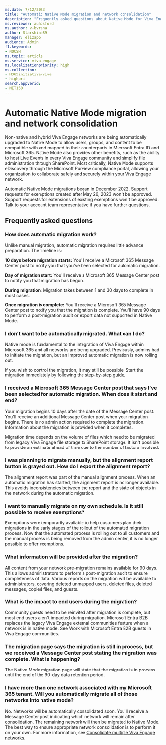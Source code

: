 ```yaml
---
ms.date: 7/12/2023
title: "Automatic Native Mode migration and network consolidation"
description: "Frequently asked questions about Native Mode for Viva Engage"
ms.reviewer: auhosford
ms.author: v-bvrana
author: Starshine89
manager: elizapo
audience: Admin
f1.keywords:
- NOCSH
ms.topic: article
ms.service: viva-engage
ms.localizationpriority: high
ms.collection:  
- M365initiative-viva
- highpri
search.appverid:
- MET150
---
```


# Automatic Native Mode migration and network consolidation

Non-native and hybrid Viva Engage networks are being automatically upgraded to Native Mode to allow users, groups, and content to be compatible with and mapped to their counterparts in Microsoft Entra ID and Microsoft 365. Native Mode also provides other benefits, such as the ability to host Live Events in every Viva Engage community and simplify file administration through SharePoint. Most critically, Native Mode supports eDiscovery through the Microsoft Purview compliance portal, allowing your organization to collaborate safely and securely within your Viva Engage network.

 Automatic Native Mode migrations began in December 2022. Support requests for exemptions created after May 26, 2023 won't be approved. Support requests for extensions of existing exemptions won't be approved. Talk to your account team representative if you have further questions.

## Frequently asked questions

### How does automatic migration work?

Unlike manual migration, automatic migration requires little advance preparation. The timeline is:

**10 days before migration starts:** You'll receive a Microsoft 365 Message Center post to notify you that you’ve been selected for automatic migration.

**Day of migration start:** You'll receive a Microsoft 365 Message Center post to notify you that migration has begun.

**During migration:** Migration takes between 1 and 30 days to complete in most cases.

**Once migration is complete:** You'll receive a Microsoft 365 Message Center post to notify you that the migration is complete. You'll have 90 days to perform a post-migration audit or export data not supported in Native Mode.

### I don’t want to be automatically migrated. What can I do?

Native mode is fundamental to the integration of Viva Engage within Microsoft 365 and all networks are being upgraded. Previously, admins had to initiate the migration, but an improved automatic migration is now rolling out.  

If you wish to control the migration, it may still be possible. Start the migration immediately by following the [step-by-step guide](/Viva/engage/native-mode-guide).  

### I received a Microsoft 365 Message Center post that says I’ve been selected for automatic migration. When does it start and end?

Your migration begins 10 days after the date of the Message Center post. You'll receive an additional Message Center post when your migration begins. There is no admin action required to complete the migration. Information about the migration is provided when it completes.

Migration time depends on the volume of files which need to be migrated from legacy Viva Engage file storage to SharePoint storage. It isn't possible to provide an estimate ahead of time due to the number of factors involved.

### I was planning to migrate manually, but the alignment report button is grayed out. How do I export the alignment report?

The alignment report was part of the manual alignment process. When an automatic migration has started, the alignment report is no longer available. This avoids inconsistencies between the report and the state of objects in the network during the automatic migration.

### I want to manually migrate on my own schedule. Is it still possible to receive exemptions?

Exemptions were temporarily available to help customers plan their migrations in the early stages of the rollout of the automated migration process. Now that the automated process is rolling out to all customers and the manual process is being removed from the admin center, it is no longer possible to offer exemptions.  

### What information will be provided after the migration?

All content from your network pre-migration remains available for 90 days. This allows administrators to perform a post-migration audit to ensure completeness of data. Various reports on the migration will be available to administrators, covering deleted unmapped users, deleted files, deleted messages, copied files, and guests.

### What is the impact to end users during the migration?

Community guests need to be reinvited after migration is complete, but most end users aren't impacted during migration. Microsoft Entra B2B replaces the legacy Viva Engage external communities feature when a network is in native mode. See Work with Microsoft Entra B2B guests in Viva Engage communities.

### The migration page says the migration is still in process, but we received a Message Center post stating the migration was complete. What is happening?

The Native Mode migration page will state that the migration is in process until the end of the 90-day data retention period.

### I have more than one network associated with my Microsoft 365 tenant. Will you automatically migrate all of those networks into native mode?

No. Networks will be automatically consolidated soon. You'll receive a Message Center post indicating which network will remain after consolidation. The remaining network will then be migrated to Native Mode. The best way to ensure appropriate network consolidation is to perform it on your own. For more information, see [Consolidate multiple Viva Engage networks](/Viva/engage/configure-your-viva-engage-network/consolidate-multiple-networks).
